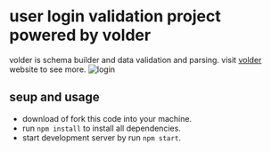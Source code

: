 # user login validation project powered by volder

volder is schema builder and data validation and parsing.
visit [volder](https://volder.vercel.app/) website to see more.
![login](https://user-images.githubusercontent.com/75932477/152019675-586596f1-1670-403a-815f-a00b69302740.gif)

## seup and usage
- download of fork this code into your machine.
- run `npm install` to install all dependencies.
- start development server by run `npm start`.
